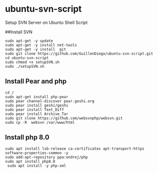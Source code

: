 # ubuntu-svn-script
Setup SVN Server on Ubuntu Shell Script

##Install SVN 

```
sudo apt-get -y update 
sudo apt-get -y install net-tools 
sudo apt-get -y install  git
sudo git clone https://github.com/GuillenDiego/ubuntu-svn-script.git
cd ubuntu-svn-script
sudo chmod +x setupSVN.sh
sudo ./setupSVN.sh
```

## Install  Pear and php 
```
cd /
sudo apt-get install php-pear
sudo pear channel-discover pear.geshi.org
sudo pear install geshi/geshi
sudo pear install Text_Diff
sudo pear install Archive_Tar
sudo git clone https://github.com/websvnphp/websvn.git
sudo cp -R  websvn /var/www/html

```
## Install php 8.0
```
sudo apt install lsb-release ca-certificates apt-transport-https software-properties-common -y
sudo add-apt-repository ppa:ondrej/php
sudo apt install php8.0
 sudo apt install -y php-xml 
```
